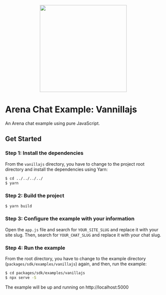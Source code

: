 <p align="center">
  <a href="https://arena.im" target="_blank" align="center">
    <img src="https://dashboard-sandbox.arena.im/js/imgs/arena-logo-purple.png" width="280">
  </a>
  <br />
</p>

# Arena Chat Example: Vannillajs

An Arena chat example using pure JavaScript.


## Get Started

### Step 1: Install the dependencies

From the `vanillajs` directory, you have to change to the project root directory and install the dependencies using Yarn:

```sh
$ cd ../../../../
$ yarn
```


### Step 2: Build the project

```sh
$ yarn build
```

### Step 3: Configure the example with your information

Open the `app.js` file and search for `YOUR_SITE_SLUG` and replace it with your site slug. Then, search for `YOUR_CHAT_SLUG` and replace it with your chat slug.

### Step 4: Run the example

From the root directory, you have to change to the example directory (`packages/sdk/examples/vanillajs`) again, and then, run the example:

```sh
$ cd packages/sdk/examples/vanillajs
$ npx serve -S
```

The example will be up and running on http://localhost:5000



